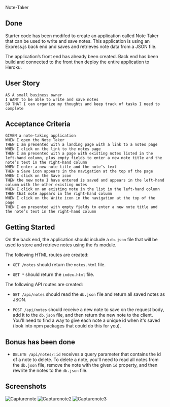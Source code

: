 Note-Taker

## Done

Starter code has been modifed to create an application called Note Taker that can be used to write and save notes. This application is using an Express.js back end and saves and retrieves note data from a JSON file.

The application’s front end has already been created. Back end has been build and connected to the front then deploy the entire application to Heroku.

## User Story

```
AS A small business owner
I WANT to be able to write and save notes
SO THAT I can organize my thoughts and keep track of tasks I need to complete
```

## Acceptance Criteria

```
GIVEN a note-taking application
WHEN I open the Note Taker
THEN I am presented with a landing page with a link to a notes page
WHEN I click on the link to the notes page
THEN I am presented with a page with existing notes listed in the left-hand column, plus empty fields to enter a new note title and the note’s text in the right-hand column
WHEN I enter a new note title and the note’s text
THEN a Save icon appears in the navigation at the top of the page
WHEN I click on the Save icon
THEN the new note I have entered is saved and appears in the left-hand column with the other existing notes
WHEN I click on an existing note in the list in the left-hand column
THEN that note appears in the right-hand column
WHEN I click on the Write icon in the navigation at the top of the page
THEN I am presented with empty fields to enter a new note title and the note’s text in the right-hand column
```

## Getting Started

On the back end, the application should include a `db.json` file that will be used to store and retrieve notes using the `fs` module.

The following HTML routes are created:

- `GET /notes` should return the `notes.html` file.

- `GET *` should return the `index.html` file.

The following API routes are created:

- `GET /api/notes` should read the `db.json` file and return all saved notes as JSON.

- `POST /api/notes` should receive a new note to save on the request body, add it to the `db.json` file, and then return the new note to the client. You'll need to find a way to give each note a unique id when it's saved (look into npm packages that could do this for you).

## Bonus has been done

- `DELETE /api/notes/:id` receives a query parameter that contains the id of a note to delete. To delete a note, you'll need to read all notes from the `db.json` file, remove the note with the given `id` property, and then rewrite the notes to the `db.json` file.

## Screenshots
![Capturenote](https://user-images.githubusercontent.com/122843028/224572856-2c492fd7-99f4-4d19-8168-56b673883791.PNG)
![Capturenote2](https://user-images.githubusercontent.com/122843028/224572882-a12c12ed-5ac1-4465-baa2-68ba7ffe263b.PNG)
![Capturenote3](https://user-images.githubusercontent.com/122843028/224572908-6712b801-aa1a-4542-a731-10694c0c2658.PNG)



